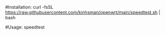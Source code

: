 #Installation:
curl -fsSL https://raw.githubusercontent.com/kinhsman/openwrt/main/speedtest.sh | bash

#Usage:
speedtest
